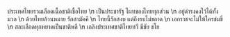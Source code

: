 ประเทศไทยรวมเลือดเนื้อชาติเชื้อไทย
\n เป็นประชารัฐ  ไผทของไทยทุกส่วน
\n อยู่ดำรงคงไว้ได้ทั้งมวล
\n ด้วยไทยล้วนหมาย รักสามัคคี
\n ไทยนี้รักสงบ  แต่ถึงรบไม่ขลาด
\n เอกราชจะไม่ให้ใครข่มขี่
\n สละเลือดทุกหยาดเป็นชาติพลี
\n เถลิงประเทศชาติไทยทวี มีชัย ชโย
